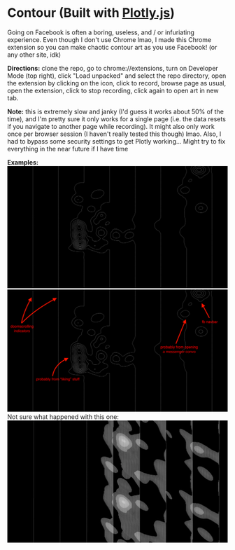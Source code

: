 # Contour (Built with [Plotly.js](https://github.com/plotly/plotly.js))

Going on Facebook is often a boring, useless, and / or infuriating experience. Even though I don't use Chrome lmao, I made this Chrome extension so you can make chaotic contour art as you use Facebook! (or any other site, idk)

**Directions:** clone the repo, go to chrome://extensions, turn on Developer Mode (top right), click "Load unpacked" and select the repo directory, open the extension by clicking on the icon, click to record, browse page as usual, open the extension, click to stop recording, click again to open art in new tab.

**Note:** this is extremely slow and janky (I'd guess it works about 50% of the time), and I'm pretty sure it only works for a single page (i.e. the data resets if you navigate to another page while recording). It might also only work once per browser session (I haven't really tested this though) lmao. Also, I had to bypass some security settings to get Plotly working... Might try to fix everything in the near future if I have time

**Examples:**
![Black background with white contour lines: vertical, some circular in middle and top right](/not_glitchy.png?raw=true "Black background with white contour lines: vertical, some circular in middle and top right")
![Same as previous, but annotated: vertical = scrolling, circular = liking, clicking navbar, and opening messenger conversations](/not_glitchy_annotated.png?raw=true "Same as previous, but annotated: vertical = scrolling, circular = liking, clicking navbar, and opening messenger conversations")
Not sure what happened with this one:
![Black background with some vertical white contour lines and some sort-of-circular white splotches](/very_glitchy.png?raw=true "Black background with some vertical white contour lines and some sort-of-circular white splotches")

